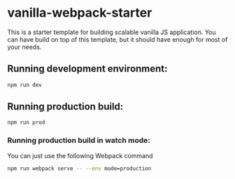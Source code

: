 # vanilla-webpack-starter

This is a starter template for building scalable vanilla JS application. You can have build on top of this template, but it should have enough for most of your needs.

## Running development environment:

```bash
npm run dev
```

## Running production build:

```bash
npm run prod
```

### Running production build in watch mode:

You can just use the following Webpack command

```bash
npm run webpack serve -- --env mode=production
```
